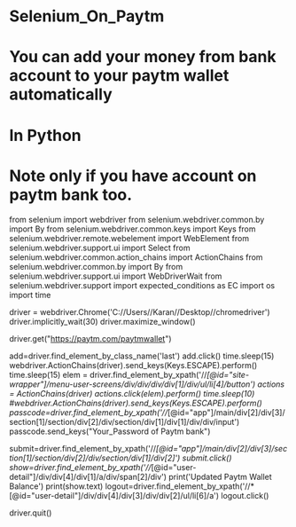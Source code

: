 # Selenium_On_Paytm
# You can add your money from bank account to your paytm wallet automatically
# In Python
# Note only if you have account on paytm bank too.
from selenium import webdriver
from selenium.webdriver.common.by import By
from selenium.webdriver.common.keys import Keys
from selenium.webdriver.remote.webelement import WebElement
from selenium.webdriver.support.ui import Select
from selenium.webdriver.common.action_chains import ActionChains
from selenium.webdriver.common.by import By
from selenium.webdriver.support.ui import WebDriverWait
from selenium.webdriver.support import expected_conditions as EC
import os
import time

driver = webdriver.Chrome('C://Users//Karan//Desktop//chromedriver')
driver.implicitly_wait(30)
driver.maximize_window()


driver.get("https://paytm.com/paytmwallet")

add=driver.find_element_by_class_name('last')
add.click()
time.sleep(15)
webdriver.ActionChains(driver).send_keys(Keys.ESCAPE).perform()
time.sleep(15)
elem = driver.find_element_by_xpath('//*[@id="site-wrapper"]/menu-user-screens/div/div/div/div[1]/div/ul/li[4]/button')
actions = ActionChains(driver)
actions.click(elem).perform()
time.sleep(10)
#webdriver.ActionChains(driver).send_keys(Keys.ESCAPE).perform()
passcode=driver.find_element_by_xpath('//*[@id="app"]/main/div[2]/div[3]/section[1]/section/div[2]/div/section/div[1]/div[1]/div/div/input')
passcode.send_keys("Your_Password of Paytm bank")

submit=driver.find_element_by_xpath('//*[@id="app"]/main/div[2]/div[3]/section[1]/section/div[2]/div/section/div[1]/div[2]')
submit.click()
show=driver.find_element_by_xpath('//*[@id="user-detail"]/div/div[4]/div[1]/a/div/span[2]/div')
print('Updated Paytm Wallet Balance')
print(show.text)
logout=driver.find_element_by_xpath('//*[@id="user-detail"]/div/div[4]/div[3]/div/div[2]/ul/li[6]/a')
logout.click()

driver.quit()






